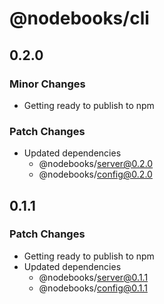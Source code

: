 # @nodebooks/cli

## 0.2.0

### Minor Changes

- Getting ready to publish to npm

### Patch Changes

- Updated dependencies
  - @nodebooks/server@0.2.0
  - @nodebooks/config@0.2.0

## 0.1.1

### Patch Changes

- Getting ready to publish to npm
- Updated dependencies
  - @nodebooks/server@0.1.1
  - @nodebooks/config@0.1.1
